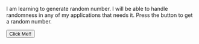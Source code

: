 
<!-- Task Statement

the program would generate a random number every time we click a button and display that number. So let's learn to do that. You can use Math.random() for the generation of Random numbers.
Make a p tag with id="main" and content I am learning to generate random number. I will be able to handle randomness in any of my applications that needs it. Press the button to get a random number.
Make a button with id="btn" which on click renders a random whole number each time between -20 & 20.
Make a p tag with id="num" where the random number is rendered. Initially, the p tag should contain an empty string.
Note: The random number generated must be between 20 and -20, and should be a whole number. If it is in decimal, make sure to round it off.


Part 2
You are building the game Hot or Cold. In this game, the computer generates a random number and the user guesses the number. If the guess is close to the number, the computer replies with "Hot" and if the guess is far from the generated number, the computer replies with "Cold".

If number generated is negative, show Cold or else Hot in a new div below the number generated
 -->



<p id="main">I am learning to generate random number. I will be able to handle randomness in any of my applications that needs it. Press the button to get a random number.
</p>

<button id="btn" onclick="displayRandomNumber()">Click Me!!</button>

<p id="num"></p>
